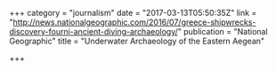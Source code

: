 +++
category = "journalism"
date = "2017-03-13T05:50:35Z"
link = "http://news.nationalgeographic.com/2016/07/greece-shipwrecks-discovery-fourni-ancient-diving-archaeology/"
publication = "National Geographic"
title = "Underwater Archaeology of the Eastern Aegean"

+++
